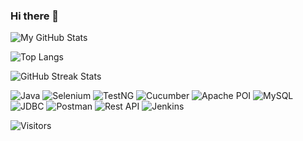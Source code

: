 ### Hi there 👋

![My GitHub Stats](https://github-readme-stats.vercel.app/api?username=Snmtechno&show_icons=true&theme=radical)

![Top Langs](https://github-readme-stats.vercel.app/api/top-langs/?username=Snmtechno&theme=radical)

![GitHub Streak Stats](https://github-readme-streak-stats.herokuapp.com/?user=Snmtechno&theme=radical)



![Java](https://img.shields.io/badge/-Java-red?style=flat&logo=java)
![Selenium](https://img.shields.io/badge/-Selenium-green?style=flat&logo=selenium)
![TestNG](https://img.shields.io/badge/-TestNG-green?style=flat)
![Cucumber](https://img.shields.io/badge/-Cucumber-green?style=flat&logo=cucumber)
![Apache POI](https://img.shields.io/badge/-ApachePOI-blue?style=flat)
![MySQL](https://img.shields.io/badge/-MySQL-blue?style=flat&logo=mysql)
![JDBC](https://img.shields.io/badge/-JDBC-orange?style=flat)
![Postman](https://img.shields.io/badge/-Postman-red?style=flat&logo=postman)
![Rest API](https://img.shields.io/badge/-RestAPI-brightgreen?style=flat)
![Jenkins](https://img.shields.io/badge/-Jenkins-black?style=flat&logo=jenkins)



![Visitors](https://visitor-badge.laobi.icu/badge?page_id=Snmtechno.Snmtechno)

<circle cx="50" cy="50" r="10" fill="blue" />

<filter id="waves" x="0%" y="0%" width="100%" height="100%">
   <feImage xlink:href="#wavePattern" result="wavePattern" />
   <feDisplacementMap in="SourceGraphic" in2="wavePattern" scale="20" />
</filter>

<circle cx="150" cy="70" r="2" fill="white" />
<circle cx="170" cy="90" r="2" fill="white" />
<!-- ... Daha fazla yıldız ekleyin ... -->









